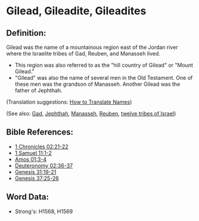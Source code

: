 # Gilead, Gileadite, Gileadites #

## Definition: ##

Gilead was the name of a mountainous region east of the Jordan river where the Israelite tribes of Gad, Reuben, and Manasseh lived.

* This region was also referred to as the "hill country of Gilead" or "Mount Gilead." 
* "Gilead" was also the name of several men in the Old Testament. One of these men was the grandson of Manasseh. Another Gilead was the father of Jephthah.

(Translation suggestions: [How to Translate Names](rc://en/ta/man/translate/translate-names))

(See also: [Gad](../names/gad.md), [Jephthah](../names/jephthah.md), [Manasseh](../names/manasseh.md), [Reuben](../names/reuben.md), [twelve tribes of Israel](../other/12tribesofisrael.md))

## Bible References: ##

* [1 Chronicles 02:21-22](rc://en/tn/help/1ch/02/21)
* [1 Samuel 11:1-2](rc://en/tn/help/1sa/11/01)
* [Amos 01:3-4](rc://en/tn/help/amo/01/03)
* [Deuteronomy 02:36-37](rc://en/tn/help/deu/02/36)
* [Genesis 31:19-21](rc://en/tn/help/gen/31/19)
* [Genesis 37:25-26](rc://en/tn/help/gen/37/25)

## Word Data: ##

* Strong's: H1568, H1569
